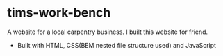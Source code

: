 # tims-work-bench
A website for a local carpentry business. I built this website for friend. 
 * Built with HTML, CSS(BEM nested file structure used) and JavaScript
